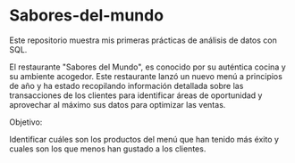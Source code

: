 # Sabores-del-mundo
Este repositorio muestra mis primeras prácticas de análisis de datos con SQL.


El restaurante "Sabores del Mundo", es conocido por su auténtica cocina y su ambiente
acogedor.
Este restaurante lanzó un nuevo menú a principios de año y ha estado recopilando
información detallada sobre las transacciones de los clientes para identificar áreas de
oportunidad y aprovechar al máximo sus datos para optimizar las ventas.

Objetivo:

Identificar cuáles son los productos del menú que han tenido más éxito y cuales son los que
menos han gustado a los clientes.
